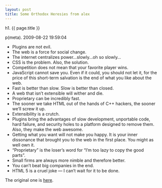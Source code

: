 ```yaml
---
layout: post
title: Some Orthodox Heresies from alex
---
```


h1. {{ page.title }} 

p(meta). 2009-08-22 19:59:04

<div id="_mcePaste" style="position: absolute; left: -10000px; top: 0px; width: 1px; height: 1px; overflow-x: hidden; overflow-y: hidden;">Plugins are not evil.</div>
<div id="_mcePaste" style="position: absolute; left: -10000px; top: 0px; width: 1px; height: 1px; overflow-x: hidden; overflow-y: hidden;">The web is a force for social change.</div>
<div id="_mcePaste" style="position: absolute; left: -10000px; top: 0px; width: 1px; height: 1px; overflow-x: hidden; overflow-y: hidden;">The internet centralizes power…slowly…oh so slowly…</div>
<div id="_mcePaste" style="position: absolute; left: -10000px; top: 0px; width: 1px; height: 1px; overflow-x: hidden; overflow-y: hidden;">CSS is the problem. Also, the solution.</div>
<div id="_mcePaste" style="position: absolute; left: -10000px; top: 0px; width: 1px; height: 1px; overflow-x: hidden; overflow-y: hidden;">Competition does not mean that your favorite player wins.</div>
<div id="_mcePaste" style="position: absolute; left: -10000px; top: 0px; width: 1px; height: 1px; overflow-x: hidden; overflow-y: hidden;">JavaScript cannot save you. Even if it could, you should not let it, for the price of this short-term salvation is the end of what you like about the web.</div>
<div id="_mcePaste" style="position: absolute; left: -10000px; top: 0px; width: 1px; height: 1px; overflow-x: hidden; overflow-y: hidden;">Fast is better than slow. Slow is better than closed.</div>
<div id="_mcePaste" style="position: absolute; left: -10000px; top: 0px; width: 1px; height: 1px; overflow-x: hidden; overflow-y: hidden;">A web that isn’t extensible will wither and die.</div>
<div id="_mcePaste" style="position: absolute; left: -10000px; top: 0px; width: 1px; height: 1px; overflow-x: hidden; overflow-y: hidden;">Proprietary can be incredibly fast.</div>
<div id="_mcePaste" style="position: absolute; left: -10000px; top: 0px; width: 1px; height: 1px; overflow-x: hidden; overflow-y: hidden;">The sooner we take HTML out of the hands of C++ hackers, the sooner we’ll screw it up.</div>
<div id="_mcePaste" style="position: absolute; left: -10000px; top: 0px; width: 1px; height: 1px; overflow-x: hidden; overflow-y: hidden;">Extensibility is a crutch.</div>
<div id="_mcePaste" style="position: absolute; left: -10000px; top: 0px; width: 1px; height: 1px; overflow-x: hidden; overflow-y: hidden;">Plugins bring the advantages of slow development, unportable code, hard failure, and security holes to a platform designed to remove them. Also, they make the web awesome.</div>
<div id="_mcePaste" style="position: absolute; left: -10000px; top: 0px; width: 1px; height: 1px; overflow-x: hidden; overflow-y: hidden;">Getting what you want will not make you happy. It is your inner dissonance that brought you to the web in the first place. You might as well own it.</div>
<div id="_mcePaste" style="position: absolute; left: -10000px; top: 0px; width: 1px; height: 1px; overflow-x: hidden; overflow-y: hidden;">“Proprietary” is the loser’s word for “I’m too lazy to copy the good parts”.</div>
<div id="_mcePaste" style="position: absolute; left: -10000px; top: 0px; width: 1px; height: 1px; overflow-x: hidden; overflow-y: hidden;">Small firms are always more nimble and therefore better.</div>
<div id="_mcePaste" style="position: absolute; left: -10000px; top: 0px; width: 1px; height: 1px; overflow-x: hidden; overflow-y: hidden;">You can’t beat big companies in the end.</div>
<div id="_mcePaste" style="position: absolute; left: -10000px; top: 0px; width: 1px; height: 1px; overflow-x: hidden; overflow-y: hidden;">HTML 5 is a cruel joke — I can’t wait for it to be done.</div>
<div id="_mcePaste" style="position: absolute; left: -10000px; top: 0px; width: 1px; height: 1px; overflow-x: hidden; overflow-y: hidden;">Original one is here.</div>
<ul>
	<li>Plugins are not evil.</li>
	<li>The web is a force for social change.</li>
	<li>The internet centralizes power…slowly…oh so slowly…</li>
	<li>CSS is the problem. Also, the solution.</li>
	<li>Competition does not mean that your favorite player wins.</li>
	<li>JavaScript cannot save you. Even if it could, you should not let it, for the price of this short-term salvation is the end of what you like about the web.</li>
	<li>Fast is better than slow. Slow is better than closed.</li>
	<li>A web that isn’t extensible will wither and die.</li>
	<li>Proprietary can be incredibly fast.</li>
	<li>The sooner we take HTML out of the hands of C++ hackers, the sooner we’ll screw it up.</li>
	<li>Extensibility is a crutch.</li>
	<li>Plugins bring the advantages of slow development, unportable code, hard failure, and security holes to a platform designed to remove them. Also, they make the web awesome.</li>
	<li>Getting what you want will not make you happy. It is your inner dissonance that brought you to the web in the first place. You might as well own it.</li>
	<li>“Proprietary” is the loser’s word for “I’m too lazy to copy the good parts”.</li>
	<li>Small firms are always more nimble and therefore better.</li>
	<li>You can’t beat big companies in the end.</li>
	<li>HTML 5 is a cruel joke — I can’t wait for it to be done.</li>
</ul>
The original one is <a href="http://alex.dojotoolkit.org/2009/08/some-orthodox-heresies/">here</a>.